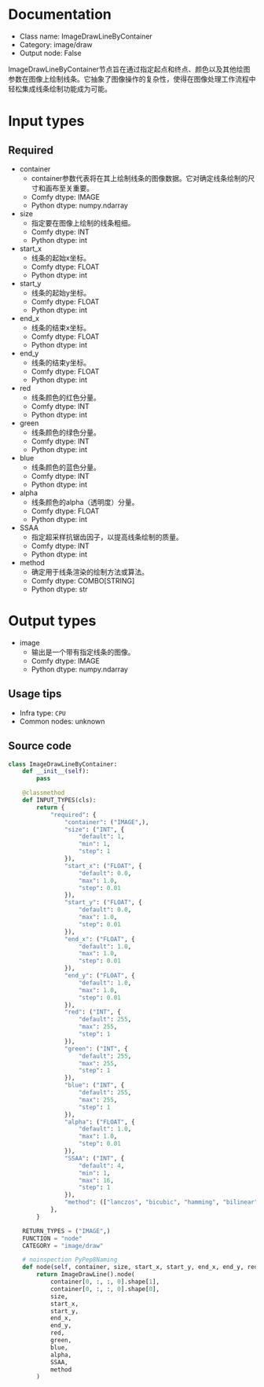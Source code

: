 
# Documentation
- Class name: ImageDrawLineByContainer
- Category: image/draw
- Output node: False

ImageDrawLineByContainer节点旨在通过指定起点和终点、颜色以及其他绘图参数在图像上绘制线条。它抽象了图像操作的复杂性，使得在图像处理工作流程中轻松集成线条绘制功能成为可能。

# Input types
## Required
- container
    - container参数代表将在其上绘制线条的图像数据。它对确定线条绘制的尺寸和画布至关重要。
    - Comfy dtype: IMAGE
    - Python dtype: numpy.ndarray
- size
    - 指定要在图像上绘制的线条粗细。
    - Comfy dtype: INT
    - Python dtype: int
- start_x
    - 线条的起始x坐标。
    - Comfy dtype: FLOAT
    - Python dtype: int
- start_y
    - 线条的起始y坐标。
    - Comfy dtype: FLOAT
    - Python dtype: int
- end_x
    - 线条的结束x坐标。
    - Comfy dtype: FLOAT
    - Python dtype: int
- end_y
    - 线条的结束y坐标。
    - Comfy dtype: FLOAT
    - Python dtype: int
- red
    - 线条颜色的红色分量。
    - Comfy dtype: INT
    - Python dtype: int
- green
    - 线条颜色的绿色分量。
    - Comfy dtype: INT
    - Python dtype: int
- blue
    - 线条颜色的蓝色分量。
    - Comfy dtype: INT
    - Python dtype: int
- alpha
    - 线条颜色的alpha（透明度）分量。
    - Comfy dtype: FLOAT
    - Python dtype: int
- SSAA
    - 指定超采样抗锯齿因子，以提高线条绘制的质量。
    - Comfy dtype: INT
    - Python dtype: int
- method
    - 确定用于线条渲染的绘制方法或算法。
    - Comfy dtype: COMBO[STRING]
    - Python dtype: str

# Output types
- image
    - 输出是一个带有指定线条的图像。
    - Comfy dtype: IMAGE
    - Python dtype: numpy.ndarray


## Usage tips
- Infra type: `CPU`
- Common nodes: unknown


## Source code
```python
class ImageDrawLineByContainer:
    def __init__(self):
        pass

    @classmethod
    def INPUT_TYPES(cls):
        return {
            "required": {
                "container": ("IMAGE",),
                "size": ("INT", {
                    "default": 1,
                    "min": 1,
                    "step": 1
                }),
                "start_x": ("FLOAT", {
                    "default": 0.0,
                    "max": 1.0,
                    "step": 0.01
                }),
                "start_y": ("FLOAT", {
                    "default": 0.0,
                    "max": 1.0,
                    "step": 0.01
                }),
                "end_x": ("FLOAT", {
                    "default": 1.0,
                    "max": 1.0,
                    "step": 0.01
                }),
                "end_y": ("FLOAT", {
                    "default": 1.0,
                    "max": 1.0,
                    "step": 0.01
                }),
                "red": ("INT", {
                    "default": 255,
                    "max": 255,
                    "step": 1
                }),
                "green": ("INT", {
                    "default": 255,
                    "max": 255,
                    "step": 1
                }),
                "blue": ("INT", {
                    "default": 255,
                    "max": 255,
                    "step": 1
                }),
                "alpha": ("FLOAT", {
                    "default": 1.0,
                    "max": 1.0,
                    "step": 0.01
                }),
                "SSAA": ("INT", {
                    "default": 4,
                    "min": 1,
                    "max": 16,
                    "step": 1
                }),
                "method": (["lanczos", "bicubic", "hamming", "bilinear", "box", "nearest"],),
            },
        }

    RETURN_TYPES = ("IMAGE",)
    FUNCTION = "node"
    CATEGORY = "image/draw"

    # noinspection PyPep8Naming
    def node(self, container, size, start_x, start_y, end_x, end_y, red, green, blue, alpha, SSAA, method):
        return ImageDrawLine().node(
            container[0, :, :, 0].shape[1],
            container[0, :, :, 0].shape[0],
            size,
            start_x,
            start_y,
            end_x,
            end_y,
            red,
            green,
            blue,
            alpha,
            SSAA,
            method
        )

```
